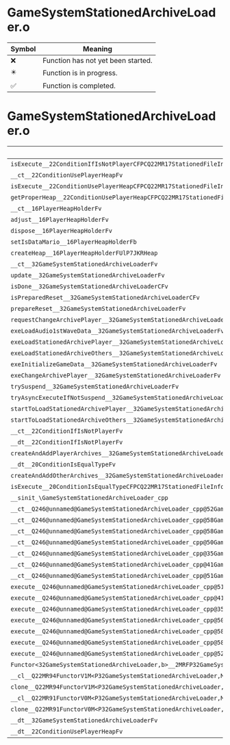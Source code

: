 # GameSystemStationedArchiveLoader.o
| Symbol | Meaning 
| ------------- | ------------- 
| :x: | Function has not yet been started. 
| :eight_pointed_black_star: | Function is in progress. 
| :white_check_mark: | Function is completed. 


# GameSystemStationedArchiveLoader.o
| Symbol | Decompiled? |
| ------------- | ------------- |
| `isExecute__22ConditionIfIsNotPlayerCFPCQ22MR17StationedFileInfo` | :x: |
| `__ct__22ConditionUsePlayerHeapFv` | :x: |
| `isExecute__22ConditionUsePlayerHeapCFPCQ22MR17StationedFileInfo` | :x: |
| `getProperHeap__22ConditionUsePlayerHeapCFPCQ22MR17StationedFileInfo` | :x: |
| `__ct__16PlayerHeapHolderFv` | :x: |
| `adjust__16PlayerHeapHolderFv` | :x: |
| `dispose__16PlayerHeapHolderFv` | :x: |
| `setIsDataMario__16PlayerHeapHolderFb` | :x: |
| `createHeap__16PlayerHeapHolderFUlP7JKRHeap` | :x: |
| `__ct__32GameSystemStationedArchiveLoaderFv` | :x: |
| `update__32GameSystemStationedArchiveLoaderFv` | :x: |
| `isDone__32GameSystemStationedArchiveLoaderCFv` | :x: |
| `isPreparedReset__32GameSystemStationedArchiveLoaderCFv` | :x: |
| `prepareReset__32GameSystemStationedArchiveLoaderFv` | :x: |
| `requestChangeArchivePlayer__32GameSystemStationedArchiveLoaderFb` | :x: |
| `exeLoadAudio1stWaveData__32GameSystemStationedArchiveLoaderFv` | :x: |
| `exeLoadStationedArchivePlayer__32GameSystemStationedArchiveLoaderFv` | :x: |
| `exeLoadStationedArchiveOthers__32GameSystemStationedArchiveLoaderFv` | :x: |
| `exeInitializeGameData__32GameSystemStationedArchiveLoaderFv` | :x: |
| `exeChangeArchivePlayer__32GameSystemStationedArchiveLoaderFv` | :x: |
| `trySuspend__32GameSystemStationedArchiveLoaderFv` | :x: |
| `tryAsyncExecuteIfNotSuspend__32GameSystemStationedArchiveLoaderFRCQ22MR11FunctorBasePCc` | :x: |
| `startToLoadStationedArchivePlayer__32GameSystemStationedArchiveLoaderFb` | :x: |
| `startToLoadStationedArchiveOthers__32GameSystemStationedArchiveLoaderFv` | :x: |
| `__ct__22ConditionIfIsNotPlayerFv` | :x: |
| `__dt__22ConditionIfIsNotPlayerFv` | :x: |
| `createAndAddPlayerArchives__32GameSystemStationedArchiveLoaderFb` | :x: |
| `__dt__20ConditionIsEqualTypeFv` | :x: |
| `createAndAddOtherArchives__32GameSystemStationedArchiveLoaderFv` | :x: |
| `isExecute__20ConditionIsEqualTypeCFPCQ22MR17StationedFileInfo` | :x: |
| `__sinit_\GameSystemStationedArchiveLoader_cpp` | :x: |
| `__ct__Q246@unnamed@GameSystemStationedArchiveLoader_cpp@52GameSystemStationedArchiveLoaderLoadAudio1stWaveDataFv` | :x: |
| `__ct__Q246@unnamed@GameSystemStationedArchiveLoader_cpp@58GameSystemStationedArchiveLoaderLoadStationedArchivePlayerFv` | :x: |
| `__ct__Q246@unnamed@GameSystemStationedArchiveLoader_cpp@58GameSystemStationedArchiveLoaderLoadStationedArchiveOthersFv` | :x: |
| `__ct__Q246@unnamed@GameSystemStationedArchiveLoader_cpp@50GameSystemStationedArchiveLoaderInitializeGameDataFv` | :x: |
| `__ct__Q246@unnamed@GameSystemStationedArchiveLoader_cpp@35GameSystemStationedArchiveLoaderEndFv` | :x: |
| `__ct__Q246@unnamed@GameSystemStationedArchiveLoader_cpp@41GameSystemStationedArchiveLoaderSuspendedFv` | :x: |
| `__ct__Q246@unnamed@GameSystemStationedArchiveLoader_cpp@51GameSystemStationedArchiveLoaderChangeArchivePlayerFv` | :x: |
| `execute__Q246@unnamed@GameSystemStationedArchiveLoader_cpp@51GameSystemStationedArchiveLoaderChangeArchivePlayerCFP5Spine` | :x: |
| `execute__Q246@unnamed@GameSystemStationedArchiveLoader_cpp@41GameSystemStationedArchiveLoaderSuspendedCFP5Spine` | :x: |
| `execute__Q246@unnamed@GameSystemStationedArchiveLoader_cpp@35GameSystemStationedArchiveLoaderEndCFP5Spine` | :x: |
| `execute__Q246@unnamed@GameSystemStationedArchiveLoader_cpp@50GameSystemStationedArchiveLoaderInitializeGameDataCFP5Spine` | :x: |
| `execute__Q246@unnamed@GameSystemStationedArchiveLoader_cpp@58GameSystemStationedArchiveLoaderLoadStationedArchiveOthersCFP5Spine` | :x: |
| `execute__Q246@unnamed@GameSystemStationedArchiveLoader_cpp@58GameSystemStationedArchiveLoaderLoadStationedArchivePlayerCFP5Spine` | :x: |
| `execute__Q246@unnamed@GameSystemStationedArchiveLoader_cpp@52GameSystemStationedArchiveLoaderLoadAudio1stWaveDataCFP5Spine` | :x: |
| `Functor<32GameSystemStationedArchiveLoader,b>__2MRFP32GameSystemStationedArchiveLoaderM32GameSystemStationedArchiveLoaderFPCvPvb_vb_Q22MR94FunctorV1M<P32GameSystemStationedArchiveLoader,M32GameSystemStationedArchiveLoaderFPCvPvb_v,b>` | :x: |
| `__cl__Q22MR94FunctorV1M<P32GameSystemStationedArchiveLoader,M32GameSystemStationedArchiveLoaderFPCvPvb_v,b>CFv` | :x: |
| `clone__Q22MR94FunctorV1M<P32GameSystemStationedArchiveLoader,M32GameSystemStationedArchiveLoaderFPCvPvb_v,b>CFP7JKRHeap` | :x: |
| `__cl__Q22MR91FunctorV0M<P32GameSystemStationedArchiveLoader,M32GameSystemStationedArchiveLoaderFPCvPv_v>CFv` | :x: |
| `clone__Q22MR91FunctorV0M<P32GameSystemStationedArchiveLoader,M32GameSystemStationedArchiveLoaderFPCvPv_v>CFP7JKRHeap` | :x: |
| `__dt__32GameSystemStationedArchiveLoaderFv` | :x: |
| `__dt__22ConditionUsePlayerHeapFv` | :x: |
